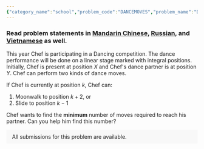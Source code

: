 ```yaml
---
{"category_name":"school","problem_code":"DANCEMOVES","problem_name":"Dance Moves","problemComponents":{"constraints":"- $1 \\leq T \\leq 10^3$\n- $-10^3 \\leq X,Y \\leq 10^3$\n","constraintsState":true,"subtasks":"- 30 points : $1 \\leq R \\leq 10000$\n- 70 points : $1 \\leq R \\leq 10^9$\n","subtasksState":false,"inputFormat":"- First line will contain a single integer $T$, the number of testcases. Then the description of $T$ testcases follows.\n- Each testcase contains a single line with two space-separated integers $X, Y$, representing the initial positions of Chef and his dance partner, respectively.\n","inputFormatState":true,"outputFormat":"For each testcase, print in a separate line, a single integer, the minimum number of moves required by Chef to reach his dance partner.\n","outputFormatState":true,"sampleTestCases":{"0":{"id":1,"input":"4\n3 8\n-11 -5\n57 492\n-677 913","output":"4\n3\n219\n795","explanation":"- **Test Case $1$**: Chef will perform Moonwalk thrice, followed by a slide reaching at position $8$. This makes $4$ dance steps in total.\n- **Test Case $2$**: Performing Moonwalk thrice will take Chef to his dance partner.","isDeleted":false}}},"video_editorial_url":"https://youtu.be/EShfp3kQqeg","languages_supported":{"0":"CPP14","1":"C","2":"JAVA","3":"PYTH 3.6","4":"CPP17","5":"PYTH","6":"PYP3","7":"CS2","8":"ADA","9":"PYPY","10":"TEXT","11":"PAS fpc","12":"NODEJS","13":"RUBY","14":"PHP","15":"GO","16":"HASK","17":"TCL","18":"PERL","19":"SCALA","20":"LUA","21":"kotlin","22":"BASH","23":"JS","24":"LISP sbcl","25":"rust","26":"PAS gpc","27":"BF","28":"CLOJ","29":"R","30":"D","31":"CAML","32":"FORT","33":"ASM","34":"swift","35":"FS","36":"WSPC","37":"LISP clisp","38":"SQL","39":"SCM guile","40":"PERL6","41":"ERL","42":"CLPS","43":"ICK","44":"NICE","45":"PRLG","46":"ICON","47":"COB","48":"SCM chicken","49":"PIKE","50":"SCM qobi","51":"ST","52":"SQLQ","53":"NEM"},"max_timelimit":0.5,"source_sizelimit":50000,"problem_author":"utkarsh_adm","problem_tester":"","date_added":"16-10-2021","tags":{"0":"cakewalk","1":"snck1a21","2":"utkarsh_adm"},"problem_difficulty_level":"Unavailable","best_tag":"","editorial_url":"https://discuss.codechef.com/problems/DANCEMOVES","time":{"view_start_date":1635003000,"submit_start_date":1635003000,"visible_start_date":1635003000,"end_date":1735669800},"is_direct_submittable":false,"problemDiscussURL":"https://discuss.codechef.com/search?q=DANCEMOVES","is_proctored":false,"visitedContests":{},"layout":"problem"}
---
```

### Read problem statements in [Mandarin Chinese](https://www.codechef.com/download/translated/SNCK1A21/mandarin/DANCEMOVES.pdf), [Russian](https://www.codechef.com/download/translated/SNCK1A21/russian/DANCEMOVES.pdf), and [Vietnamese](https://www.codechef.com/download/translated/SNCK1A21/vietnamese/DANCEMOVES.pdf) as well.

This year Chef is participating in a Dancing competition. The dance performance will be done on a linear stage marked with integral positions. Initially, Chef is present at position $X$ and Chef's dance partner is at position $Y$. Chef can perform two kinds of dance moves.

If Chef is currently at position $k$, Chef can:
1. Moonwalk to position $k+2$, or
2. Slide to position $k-1$

Chef wants to find the **minimum** number of moves required to reach his partner. Can you help him find this number?
<aside style='background: #f8f8f8;padding: 10px 15px;'><div>All submissions for this problem are available.</div></aside>
